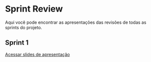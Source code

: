 # Sprint Review

Aqui você pode encontrar as apresentações das revisões de todas as sprints do projeto.

## Sprint 1

<a target="\_blank" href='https://www.canva.com/design/DAFyd1dPVFU/GB3aNgechDTDQSxNfwMgcw/edit?utm_content=DAFyd1dPVFU&utm_campaign=designshare&utm_medium=link2&utm_source=sharebutton'> Acessar slides de apresentação </a>
